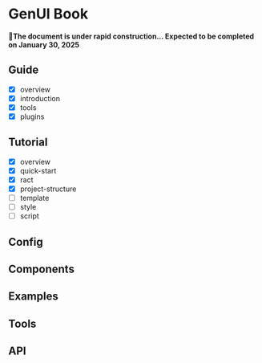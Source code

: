 # GenUI Book

**👷The document is under rapid construction... Expected to be completed on January 30, 2025**

## Guide

- [x] overview
- [x] introduction
- [x] tools
- [x] plugins

## Tutorial

- [x] overview
- [x] quick-start
- [x] ract
- [x] project-structure
- [ ] template
- [ ] style
- [ ] script

## Config


## Components

## Examples

## Tools

## API

